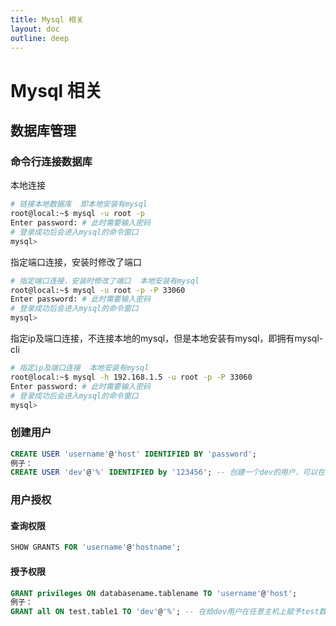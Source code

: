 ```yaml
---
title: Mysql 相关
layout: doc
outline: deep
---
```


# Mysql 相关

## 数据库管理

### 命令行连接数据库

本地连接

```bash
# 链接本地数据库  即本地安装有mysql
root@local:~$ mysql -u root -p
Enter password: # 此时需要输入密码
# 登录成功后会进入mysql的命令窗口
mysql>
```

指定端口连接，安装时修改了端口

```bash
# 指定端口连接，安装时修改了端口  本地安装有mysql
root@local:~$ mysql -u root -p -P 33060
Enter password: # 此时需要输入密码
# 登录成功后会进入mysql的命令窗口
mysql>
```

指定ip及端口连接，不连接本地的mysql，但是本地安装有mysql，即拥有mysql-cli

```bash
# 指定ip及端口连接  本地安装有mysql
root@local:~$ mysql -h 192.168.1.5 -u root -p -P 33060
Enter password: # 此时需要输入密码
# 登录成功后会进入mysql的命令窗口
mysql>
```

### 创建用户

```sql
CREATE USER 'username'@'host' IDENTIFIED BY 'password';
例子：
CREATE USER 'dev'@'%' IDENTIFIED by '123456'; -- 创建一个dev的用户，可以在任意主机上登录，密码为123456
```

### 用户授权

#### 查询权限

```sql
SHOW GRANTS FOR 'username'@'hostname';
```

#### 授予权限

```sql
GRANT privileges ON databasename.tablename TO 'username'@'host';
例子：
GRANT all ON test.table1 TO 'dev'@'%'; -- 在给dev用户在任意主机上赋予test数据库中的table1表全部权限
```
